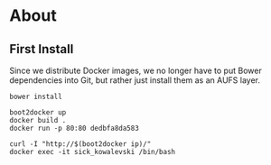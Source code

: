 # About

## First Install

Since we distribute Docker images, we no longer have to put
Bower dependencies into Git, but rather just install them as
an AUFS layer.
```
bower install
```

```
boot2docker up
docker build .
docker run -p 80:80 dedbfa8da583

curl -I "http://$(boot2docker ip)/"
docker exec -it sick_kowalevski /bin/bash
```

